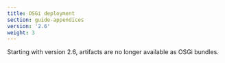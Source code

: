 ```yaml
---
title: OSGi deployment
section: guide-appendices
version: '2.6'
weight: 3
---
```


Starting with version 2.6, artifacts are no longer available as OSGi bundles.